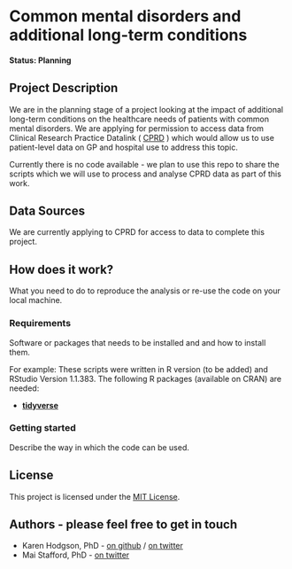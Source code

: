 # Common mental disorders and additional long-term conditions

#### Status: Planning

## Project Description

We are in the planning stage of a project looking at the impact of additional long-term conditions on the healthcare needs of patients with common mental disorders. We are applying for permission to access data from Clinical Research Practice Datalink ( [CPRD](https://www.cprd.com/) ) which would allow us to use patient-level data on GP and hospital use to address this topic. 

Currently there is no code available - we plan to use this repo to share the scripts which we will use to process and analyse CPRD data as part of this work. 

## Data Sources
We are currently applying to CPRD for access to data to complete this project. 

## How does it work?

What you need to do to reproduce the analysis or re-use the code on your local machine.  

### Requirements

Software or packages that needs to be installed and and how to install them.

For example:
These scripts were written in R version (to be added) and RStudio Version 1.1.383. 
The following R packages (available on CRAN) are needed: 
* [**tidyverse**](https://www.tidyverse.org/)

### Getting started

Describe the way in which the code can be used. 

## License
This project is licensed under the [MIT License](https://github.com/HFAnalyticsLab/CMD_multimorbidity/blob/master/LICENSE).

## Authors - please feel free to get in touch

* Karen Hodgson, PhD - [on github](https://github.com/KarenHodgson) / [on twitter](https://twitter.com/KarenHodgePodge)
* Mai Stafford, PhD - [on twitter](https://twitter.com/stafford_xm)

